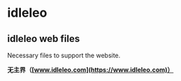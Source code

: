 # idleleo  
## idleleo web files  


Necessary files to support the website.



**无主界（[www.idleleo.com](https://www.idleleo.com)）**